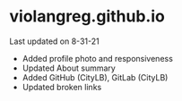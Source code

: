 violangreg.github.io
====================
Last updated on 8-31-21
- Added profile photo and responsiveness
- Updated About summary
- Added GitHub (CityLB), GitLab (CityLB)
- Updated broken links